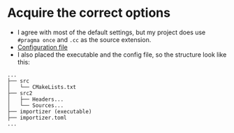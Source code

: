 # Acquire the correct options
- I agree with most of the default settings, but my project does use `#pragma once` and `.cc` as the source extension.
- [Configuration file](importizer.toml)
- I also placed the executable and the config file, so the structure look like this:
```
...
├── src
│   └── CMakeLists.txt
├── src2
│   ├── Headers...
│   └── Sources...
├── importizer (executable)
├── importizer.toml
...
```
